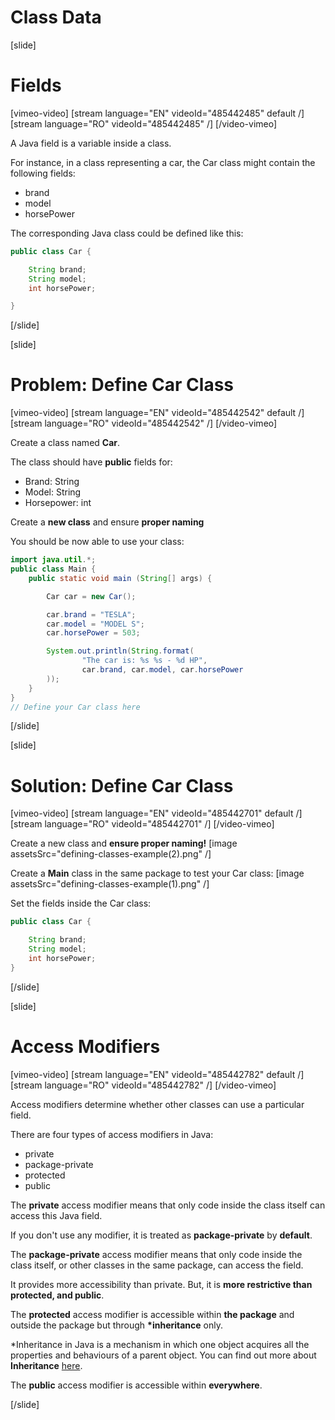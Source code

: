 # Class Data

[slide]

# Fields

[vimeo-video]
[stream language="EN" videoId="485442485" default /]
[stream language="RO" videoId="485442485"  /]
[/video-vimeo]

A Java field is a variable inside a class. 

For instance, in a class representing a car, the Car class might contain the following fields:

- brand
- model
- horsePower

The corresponding Java class could be defined like this:

```java
public class Car {

    String brand;
    String model;
    int horsePower;

}
```

[/slide]

[slide]

# Problem: Define Car Class

[vimeo-video]
[stream language="EN" videoId="485442542" default /]
[stream language="RO" videoId="485442542"  /]
[/video-vimeo]

Create a class named **Car**.

The class should have **public** fields for:
- Brand: String
- Model: String
- Horsepower: int

Create a **new class** and ensure **proper naming**

You should be now able to use your class:

```java live
import java.util.*;
public class Main {
    public static void main (String[] args) {

        Car car = new Car();

        car.brand = "TESLA";
        car.model = "MODEL S";
        car.horsePower = 503;

        System.out.println(String.format(
                "The car is: %s %s - %d HP",
                car.brand, car.model, car.horsePower
        ));
    }
}
// Define your Car class here
```
[/slide]

[slide]

# Solution: Define Car Class

[vimeo-video]
[stream language="EN" videoId="485442701" default /]
[stream language="RO" videoId="485442701"  /]
[/video-vimeo]

Create a new class and **ensure proper naming!**
[image assetsSrc="defining-classes-example(2).png" /]

Create a **Main** class in the same package to test your Car class:
[image assetsSrc="defining-classes-example(1).png" /]

Set the fields inside the Car class:

```java
public class Car {

    String brand;
    String model;
    int horsePower;
}
```

[/slide]

[slide]

# Access Modifiers

[vimeo-video]
[stream language="EN" videoId="485442782" default /]
[stream language="RO" videoId="485442782"  /]
[/video-vimeo]

Access modifiers determine whether other classes can use a particular field.

There are four types of access modifiers in Java:

- private
- package-private
- protected
- public 

The **private** access modifier means that only code inside the class itself can access this Java field.

If you don't use any modifier, it is treated as **package-private** by **default**.

The **package-private** access modifier means that only code inside the class itself, or other classes in the same package, can access the field.

It provides more accessibility than private. But, it is **more restrictive than protected, and public**.

The **protected** access modifier is accessible within **the package** and outside the package but through **\*inheritance** only.

\*Inheritance in Java is a mechanism in which one object acquires all the properties and behaviours of a parent object. You can find out more about **Inheritance** [here](https://docs.oracle.com/javase/tutorial/java/concepts/inheritance.html).

The **public** access modifier is accessible within **everywhere**.

[/slide]